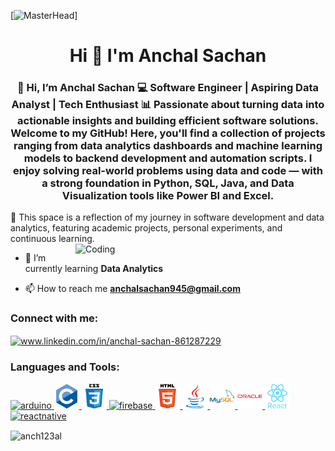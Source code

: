 [![MasterHead](https://media.licdn.com/dms/image/D5612AQH0ZLnnr-MrrA/article-cover_image-shrink_600_2000/0/1711260192637?e=2147483647&v=beta&t=24VCqnhHe-zf8sgHPOgUsarLNDmhqyc1-RxiVTyLS9I)]
<h1 align="center">Hi 👋 I'm Anchal Sachan</h1>
<h3 align="center">👋 Hi, I’m Anchal Sachan
💻 Software Engineer | Aspiring Data Analyst | Tech Enthusiast
📊 Passionate about turning data into actionable insights and building efficient software solutions.
Welcome to my GitHub!
Here, you'll find a collection of projects ranging from data analytics dashboards and machine learning models to backend development and automation scripts. I enjoy solving real-world problems using data and code — with a strong foundation in Python, SQL, Java, and Data Visualization tools like Power BI and Excel.
</h3>
📁 This space is a reflection of my journey in software development and data analytics, featuring academic projects, personal experiments, and continuous learning.</h3>
<img align = "right" alt="Coding" width="400" src="https://t3.ftcdn.net/jpg/03/29/36/40/360_F_329364028_wVuGGblS5BxfbbQYiPMZzpzOuAYUBkzx.jpg">

- 🌱 I’m currently learning **Data Analytics**

- 📫 How to reach me **anchalsachan945@gmail.com**

<h3 align="left">Connect with me:</h3>
<p align="left">
<a href="https://linkedin.com/in/www.linkedin.com/in/anchal-sachan-861287229" target="blank"><img align="center" src="https://raw.githubusercontent.com/rahuldkjain/github-profile-readme-generator/master/src/images/icons/Social/linked-in-alt.svg" alt="www.linkedin.com/in/anchal-sachan-861287229" height="30" width="40" /></a>
</p>

<h3 align="left">Languages and Tools:</h3>
<p align="left"> <a href="https://www.arduino.cc/" target="_blank" rel="noreferrer"> <img src="https://cdn.worldvectorlogo.com/logos/arduino-1.svg" alt="arduino" width="40" height="40"/> </a> <a href="https://www.cprogramming.com/" target="_blank" rel="noreferrer"> <img src="https://raw.githubusercontent.com/devicons/devicon/master/icons/c/c-original.svg" alt="c" width="40" height="40"/> </a> <a href="https://www.w3schools.com/css/" target="_blank" rel="noreferrer"> <img src="https://raw.githubusercontent.com/devicons/devicon/master/icons/css3/css3-original-wordmark.svg" alt="css3" width="40" height="40"/> </a> <a href="https://firebase.google.com/" target="_blank" rel="noreferrer"> <img src="https://www.vectorlogo.zone/logos/firebase/firebase-icon.svg" alt="firebase" width="40" height="40"/> </a> <a href="https://www.w3.org/html/" target="_blank" rel="noreferrer"> <img src="https://raw.githubusercontent.com/devicons/devicon/master/icons/html5/html5-original-wordmark.svg" alt="html5" width="40" height="40"/> </a> <a href="https://www.java.com" target="_blank" rel="noreferrer"> <img src="https://raw.githubusercontent.com/devicons/devicon/master/icons/java/java-original.svg" alt="java" width="40" height="40"/> </a> <a href="https://www.mysql.com/" target="_blank" rel="noreferrer"> <img src="https://raw.githubusercontent.com/devicons/devicon/master/icons/mysql/mysql-original-wordmark.svg" alt="mysql" width="40" height="40"/> </a> <a href="https://www.oracle.com/" target="_blank" rel="noreferrer"> <img src="https://raw.githubusercontent.com/devicons/devicon/master/icons/oracle/oracle-original.svg" alt="oracle" width="40" height="40"/> </a> <a href="https://reactjs.org/" target="_blank" rel="noreferrer"> <img src="https://raw.githubusercontent.com/devicons/devicon/master/icons/react/react-original-wordmark.svg" alt="react" width="40" height="40"/> </a> <a href="https://reactnative.dev/" target="_blank" rel="noreferrer"> <img src="https://reactnative.dev/img/header_logo.svg" alt="reactnative" width="40" height="40"/> </a> </p>

<p><img align="center" src="https://github-readme-stats.vercel.app/api/top-langs?username=anch123al&show_icons=true&locale=en&layout=compact" alt="anch123al" /></p>
